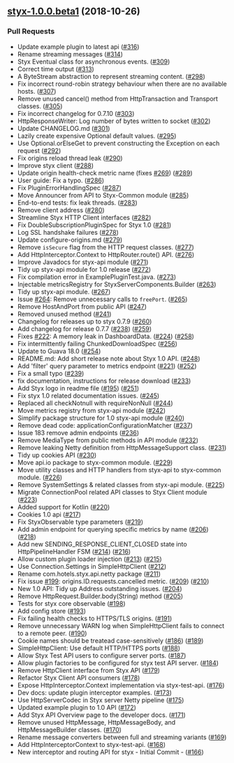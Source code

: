 
<a name="styx-1.0.0.beta1"></a>
## [styx-1.0.0.beta1](https://github.com/HotelsDotCom/styx/compare/styx-0.7.10...styx-1.0.0.beta1) (2018-10-26)

### Pull Requests

* Update example plugin to latest api ([#316](https://github.com/HotelsDotCom/styx/issues/316))
* Rename streaming messages ([#314](https://github.com/HotelsDotCom/styx/issues/314))
* Styx Eventual class for asynchronous events. ([#309](https://github.com/HotelsDotCom/styx/issues/309))
* Correct time output ([#313](https://github.com/HotelsDotCom/styx/issues/313))
* A ByteStream abstraction to represent streaming content. ([#298](https://github.com/HotelsDotCom/styx/issues/298))
* Fix incorrect round-robin strategy behaviour when there are no available hosts. ([#307](https://github.com/HotelsDotCom/styx/issues/307))
* Remove unused cancel() method from HttpTransaction and Transport classes. ([#305](https://github.com/HotelsDotCom/styx/issues/305))
* Fix incorrect changelog for 0.7.10 ([#303](https://github.com/HotelsDotCom/styx/issues/303))
* HttpResponseWriter: Log number of bytes written to socket ([#302](https://github.com/HotelsDotCom/styx/issues/302))
* Update CHANGELOG.md ([#301](https://github.com/HotelsDotCom/styx/issues/301))
* Lazily create expensive Optional default values. ([#295](https://github.com/HotelsDotCom/styx/issues/295))
* Use Optional.orElseGet to prevent constructing the Exception on each request ([#292](https://github.com/HotelsDotCom/styx/issues/292))
* Fix origins reload thread leak ([#290](https://github.com/HotelsDotCom/styx/issues/290))
* Improve styx client ([#288](https://github.com/HotelsDotCom/styx/issues/288))
* Update origin health-check metric name (fixes [#269](https://github.com/HotelsDotCom/styx/issues/269)) ([#289](https://github.com/HotelsDotCom/styx/issues/289))
* User guide: Fix a typo. ([#286](https://github.com/HotelsDotCom/styx/issues/286))
* Fix PluginErrorHandlingSpec ([#287](https://github.com/HotelsDotCom/styx/issues/287))
* Move Announcer from API to Styx-Common module ([#285](https://github.com/HotelsDotCom/styx/issues/285))
* End-to-end tests: fix leak threads. ([#283](https://github.com/HotelsDotCom/styx/issues/283))
* Remove client address ([#280](https://github.com/HotelsDotCom/styx/issues/280))
* Streamline Styx HTTP Client interfaces ([#282](https://github.com/HotelsDotCom/styx/issues/282))
* Fix DoubleSubscriptionPluginSpec for Styx 1.0 ([#281](https://github.com/HotelsDotCom/styx/issues/281))
* Log SSL handshake failures ([#278](https://github.com/HotelsDotCom/styx/issues/278))
* Update configure-origins.md ([#279](https://github.com/HotelsDotCom/styx/issues/279))
* Remove `isSecure` flag from the HTTP request classes. ([#277](https://github.com/HotelsDotCom/styx/issues/277))
* Add HttpInterceptor.Context to HttpRouter.route() API. ([#276](https://github.com/HotelsDotCom/styx/issues/276))
* Improve Javadocs for styx-api module ([#271](https://github.com/HotelsDotCom/styx/issues/271))
* Tidy up styx-api module for 1.0 release ([#272](https://github.com/HotelsDotCom/styx/issues/272))
* Fix compilation error in ExamplePluginTest.java. ([#273](https://github.com/HotelsDotCom/styx/issues/273))
* Injectable metricsRegistry for StyxServerComponents.Builder ([#263](https://github.com/HotelsDotCom/styx/issues/263))
* Tidy up styx-api module. ([#267](https://github.com/HotelsDotCom/styx/issues/267))
* Issue [#264](https://github.com/HotelsDotCom/styx/issues/264): Remove unnecessary calls to `freePort`. ([#265](https://github.com/HotelsDotCom/styx/issues/265))
* Remove HostAndPort from public API ([#247](https://github.com/HotelsDotCom/styx/issues/247))
* Removed unused method ([#241](https://github.com/HotelsDotCom/styx/issues/241))
* Changelog for releases up to styx 0.7.9 ([#260](https://github.com/HotelsDotCom/styx/issues/260))
* Add changelog for release 0.7.7 ([#238](https://github.com/HotelsDotCom/styx/issues/238)) ([#259](https://github.com/HotelsDotCom/styx/issues/259))
* Fixes [#222](https://github.com/HotelsDotCom/styx/issues/222): A memory leak in DashboardData. ([#224](https://github.com/HotelsDotCom/styx/issues/224)) ([#258](https://github.com/HotelsDotCom/styx/issues/258))
* Fix intermittently failing ChunkedDownloadSpec ([#256](https://github.com/HotelsDotCom/styx/issues/256))
* Update to Guava 18.0 ([#254](https://github.com/HotelsDotCom/styx/issues/254))
* README.md: Add short release note about Styx 1.0 API. ([#248](https://github.com/HotelsDotCom/styx/issues/248))
* Add 'filter' query parameter to metrics endpoint ([#221](https://github.com/HotelsDotCom/styx/issues/221)) ([#252](https://github.com/HotelsDotCom/styx/issues/252))
* Fix a small typo ([#239](https://github.com/HotelsDotCom/styx/issues/239))
* fix documentation, instructions for release download ([#233](https://github.com/HotelsDotCom/styx/issues/233))
* Add Styx logo in readme file ([#195](https://github.com/HotelsDotCom/styx/issues/195)) ([#251](https://github.com/HotelsDotCom/styx/issues/251))
* Fix styx 1.0 related documentation issues. ([#245](https://github.com/HotelsDotCom/styx/issues/245))
* Replaced all checkNotnull with requireNonNull ([#244](https://github.com/HotelsDotCom/styx/issues/244))
* Move metrics registry from styx-api module ([#242](https://github.com/HotelsDotCom/styx/issues/242))
* Simplify package structure for 1.0 styx-api module ([#240](https://github.com/HotelsDotCom/styx/issues/240))
* Remove dead code: applicationConfigurationMatcher ([#237](https://github.com/HotelsDotCom/styx/issues/237))
* Issue 183 remove admin endpoints ([#236](https://github.com/HotelsDotCom/styx/issues/236))
* Remove MediaType from public methods in API module ([#232](https://github.com/HotelsDotCom/styx/issues/232))
* Remove leaking Netty definition from HttpMessageSupport class. ([#231](https://github.com/HotelsDotCom/styx/issues/231))
* Tidy up cookies API ([#230](https://github.com/HotelsDotCom/styx/issues/230))
* Move api.io package to styx-common module. ([#229](https://github.com/HotelsDotCom/styx/issues/229))
* Move utility classes and HTTP handlers from styx-api to styx-common module. ([#226](https://github.com/HotelsDotCom/styx/issues/226))
* Remove SystemSettings & related classes from styx-api module. ([#225](https://github.com/HotelsDotCom/styx/issues/225))
* Migrate ConnectionPool related API classes to Styx Client module ([#223](https://github.com/HotelsDotCom/styx/issues/223))
* Added support for Kotlin ([#220](https://github.com/HotelsDotCom/styx/issues/220))
* Cookies 1.0 api ([#217](https://github.com/HotelsDotCom/styx/issues/217))
* Fix StyxObservable type parameters ([#219](https://github.com/HotelsDotCom/styx/issues/219))
* Add admin endpoint for querying specific metrics by name ([#206](https://github.com/HotelsDotCom/styx/issues/206)) ([#218](https://github.com/HotelsDotCom/styx/issues/218))
* Add new SENDING_RESPONSE_CLIENT_CLOSED state into HttpPipelineHandler FSM ([#214](https://github.com/HotelsDotCom/styx/issues/214)) ([#216](https://github.com/HotelsDotCom/styx/issues/216))
* Allow custom plugin loader injection ([#213](https://github.com/HotelsDotCom/styx/issues/213)) ([#215](https://github.com/HotelsDotCom/styx/issues/215))
* Use Connection.Settings in SimpleHttpClient ([#212](https://github.com/HotelsDotCom/styx/issues/212))
* Rename com.hotels.styx.api.netty package ([#211](https://github.com/HotelsDotCom/styx/issues/211))
* Fix issue [#199](https://github.com/HotelsDotCom/styx/issues/199): origins.ID.requests.cancelled metric. ([#209](https://github.com/HotelsDotCom/styx/issues/209)) ([#210](https://github.com/HotelsDotCom/styx/issues/210))
* New 1.0 API: Tidy up Address outstanding issues. ([#204](https://github.com/HotelsDotCom/styx/issues/204))
* Remove HttpRequest.Builder.body(String) method ([#205](https://github.com/HotelsDotCom/styx/issues/205))
* Tests for styx core observable ([#198](https://github.com/HotelsDotCom/styx/issues/198))
* Add config store ([#193](https://github.com/HotelsDotCom/styx/issues/193))
* Fix failing health checks to HTTPS/TLS origins. ([#191](https://github.com/HotelsDotCom/styx/issues/191))
* Remove unnecessary WARN log when SimpleHttpClient fails to connect to a remote peer. ([#190](https://github.com/HotelsDotCom/styx/issues/190))
* Cookie names should be treatead case-sensitively  ([#186](https://github.com/HotelsDotCom/styx/issues/186)) ([#189](https://github.com/HotelsDotCom/styx/issues/189))
* SimpleHttpClient: Use default HTTP/HTTPS ports ([#188](https://github.com/HotelsDotCom/styx/issues/188))
* Allow Styx Test API users to configure server ports. ([#187](https://github.com/HotelsDotCom/styx/issues/187))
* Allow plugin factories to be configured for styx test API server. ([#184](https://github.com/HotelsDotCom/styx/issues/184))
* Remove HttpClient interface from Styx API  ([#179](https://github.com/HotelsDotCom/styx/issues/179))
* Refactor Styx Client API consumers ([#178](https://github.com/HotelsDotCom/styx/issues/178))
* Expose HttpInterceptor.Context implementation via styx-test-api. ([#176](https://github.com/HotelsDotCom/styx/issues/176))
* Dev docs: update plugin interceptor examples. ([#173](https://github.com/HotelsDotCom/styx/issues/173))
* Use HttpServerCodec in Styx server Netty pipeline ([#175](https://github.com/HotelsDotCom/styx/issues/175))
* Updated example plugin to 1.0 API ([#172](https://github.com/HotelsDotCom/styx/issues/172))
* Add Styx API Overview page to the developer docs. ([#171](https://github.com/HotelsDotCom/styx/issues/171))
* Remove unused HttpMessage, HttpMessageBody, and HttpMessageBuilder classes. ([#170](https://github.com/HotelsDotCom/styx/issues/170))
* Rename message converters between full and streaming variants ([#169](https://github.com/HotelsDotCom/styx/issues/169))
* Add HttpInterceptorContext to styx-test-api. ([#168](https://github.com/HotelsDotCom/styx/issues/168))
* New interceptor and routing API for styx - Initial Commit - ([#166](https://github.com/HotelsDotCom/styx/issues/166))

